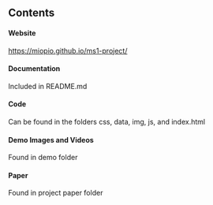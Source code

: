 ## Contents

#### Website
https://miopio.github.io/ms1-project/

#### Documentation
Included in README.md

#### Code
Can be found in the folders css, data, img, js, and index.html

#### Demo Images and Videos
Found in demo folder

#### Paper
Found in project paper folder

